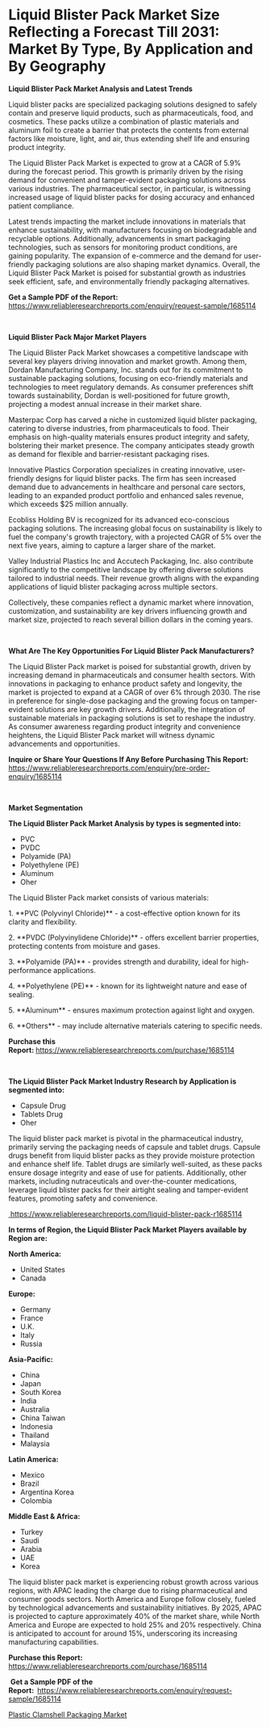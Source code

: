 <p><h1>Liquid Blister Pack Market Size Reflecting a Forecast Till 2031: Market By Type, By Application and By Geography</h1></p><p><strong>Liquid Blister Pack Market Analysis and Latest Trends</strong></p>
<p><p>Liquid blister packs are specialized packaging solutions designed to safely contain and preserve liquid products, such as pharmaceuticals, food, and cosmetics. These packs utilize a combination of plastic materials and aluminum foil to create a barrier that protects the contents from external factors like moisture, light, and air, thus extending shelf life and ensuring product integrity.</p><p>The Liquid Blister Pack Market is expected to grow at a CAGR of 5.9% during the forecast period. This growth is primarily driven by the rising demand for convenient and tamper-evident packaging solutions across various industries. The pharmaceutical sector, in particular, is witnessing increased usage of liquid blister packs for dosing accuracy and enhanced patient compliance.</p><p>Latest trends impacting the market include innovations in materials that enhance sustainability, with manufacturers focusing on biodegradable and recyclable options. Additionally, advancements in smart packaging technologies, such as sensors for monitoring product conditions, are gaining popularity. The expansion of e-commerce and the demand for user-friendly packaging solutions are also shaping market dynamics. Overall, the Liquid Blister Pack Market is poised for substantial growth as industries seek efficient, safe, and environmentally friendly packaging alternatives.</p></p>
<p><strong>Get a Sample PDF of the Report:&nbsp;</strong> <a href="https://www.reliableresearchreports.com/enquiry/request-sample/1685114?utm_campaign=83&utm_medium=2&utm_source=Github&utm_content=ia&utm_term=30122024&utm_id=liquid-blister-pack">https://www.reliableresearchreports.com/enquiry/request-sample/1685114</a></p>
<p>&nbsp;</p>
<p><strong>Liquid Blister Pack Major Market Players</strong></p>
<p><p>The Liquid Blister Pack Market showcases a competitive landscape with several key players driving innovation and market growth. Among them, Dordan Manufacturing Company, Inc. stands out for its commitment to sustainable packaging solutions, focusing on eco-friendly materials and technologies to meet regulatory demands. As consumer preferences shift towards sustainability, Dordan is well-positioned for future growth, projecting a modest annual increase in their market share.</p><p>Masterpac Corp has carved a niche in customized liquid blister packaging, catering to diverse industries, from pharmaceuticals to food. Their emphasis on high-quality materials ensures product integrity and safety, bolstering their market presence. The company anticipates steady growth as demand for flexible and barrier-resistant packaging rises.</p><p>Innovative Plastics Corporation specializes in creating innovative, user-friendly designs for liquid blister packs. The firm has seen increased demand due to advancements in healthcare and personal care sectors, leading to an expanded product portfolio and enhanced sales revenue, which exceeds $25 million annually.</p><p>Ecobliss Holding BV is recognized for its advanced eco-conscious packaging solutions. The increasing global focus on sustainability is likely to fuel the company's growth trajectory, with a projected CAGR of 5% over the next five years, aiming to capture a larger share of the market.</p><p>Valley Industrial Plastics Inc and Accutech Packaging, Inc. also contribute significantly to the competitive landscape by offering diverse solutions tailored to industrial needs. Their revenue growth aligns with the expanding applications of liquid blister packaging across multiple sectors.</p><p>Collectively, these companies reflect a dynamic market where innovation, customization, and sustainability are key drivers influencing growth and market size, projected to reach several billion dollars in the coming years.</p></p>
<p>&nbsp;</p>
<p><strong>What Are The Key Opportunities For Liquid Blister Pack Manufacturers?</strong></p>
<p><p>The Liquid Blister Pack market is poised for substantial growth, driven by increasing demand in pharmaceuticals and consumer health sectors. With innovations in packaging to enhance product safety and longevity, the market is projected to expand at a CAGR of over 6% through 2030. The rise in preference for single-dose packaging and the growing focus on tamper-evident solutions are key growth drivers. Additionally, the integration of sustainable materials in packaging solutions is set to reshape the industry. As consumer awareness regarding product integrity and convenience heightens, the Liquid Blister Pack market will witness dynamic advancements and opportunities.</p></p>
<p><strong>Inquire or Share Your Questions If Any Before Purchasing This Report:</strong> <a href="https://www.reliableresearchreports.com/enquiry/pre-order-enquiry/1685114?utm_campaign=83&utm_medium=2&utm_source=Github&utm_content=ia&utm_term=30122024&utm_id=liquid-blister-pack">https://www.reliableresearchreports.com/enquiry/pre-order-enquiry/1685114</a></p>
<p>&nbsp;</p>
<p><strong>Market Segmentation</strong></p>
<p><strong>The Liquid Blister Pack Market Analysis by types is segmented into:</strong></p>
<p><ul><li>PVC</li><li>PVDC</li><li>Polyamide (PA)</li><li>Polyethylene (PE)</li><li>Aluminum</li><li>Oher</li></ul></p>
<p><p>The Liquid Blister Pack market consists of various materials: </p><p>1. **PVC (Polyvinyl Chloride)** - a cost-effective option known for its clarity and flexibility.</p><p>2. **PVDC (Polyvinylidene Chloride)** - offers excellent barrier properties, protecting contents from moisture and gases.</p><p>3. **Polyamide (PA)** - provides strength and durability, ideal for high-performance applications.</p><p>4. **Polyethylene (PE)** - known for its lightweight nature and ease of sealing.</p><p>5. **Aluminum** - ensures maximum protection against light and oxygen.</p><p>6. **Others** - may include alternative materials catering to specific needs.</p></p>
<p><strong>Purchase this Report:&nbsp;</strong><a href="https://www.reliableresearchreports.com/purchase/1685114?utm_campaign=83&utm_medium=2&utm_source=Github&utm_content=ia&utm_term=30122024&utm_id=liquid-blister-pack">https://www.reliableresearchreports.com/purchase/1685114</a></p>
<p>&nbsp;</p>
<p><strong>The Liquid Blister Pack Market Industry Research by Application is segmented into:</strong></p>
<p><ul><li>Capsule Drug</li><li>Tablets Drug</li><li>Oher</li></ul></p>
<p><p>The liquid blister pack market is pivotal in the pharmaceutical industry, primarily serving the packaging needs of capsule and tablet drugs. Capsule drugs benefit from liquid blister packs as they provide moisture protection and enhance shelf life. Tablet drugs are similarly well-suited, as these packs ensure dosage integrity and ease of use for patients. Additionally, other markets, including nutraceuticals and over-the-counter medications, leverage liquid blister packs for their airtight sealing and tamper-evident features, promoting safety and convenience.</p></p>
<p><a href="https://www.reliableresearchreports.com/liquid-blister-pack-r1685114?utm_campaign=83&utm_medium=2&utm_source=Github&utm_content=ia&utm_term=30122024&utm_id=liquid-blister-pack">&nbsp;https://www.reliableresearchreports.com/liquid-blister-pack-r1685114</a></p>
<p><strong>In terms of Region, the Liquid Blister Pack Market Players available by Region are:</strong></p>
<p>
    <p> <strong> North America: </strong>
        <ul>
            <li>United States</li>
            <li>Canada</li>
        </ul>
        </p> 
    <p> <strong> Europe: </strong>
        <ul>
            <li>Germany</li>
            <li>France</li>
            <li>U.K.</li>
            <li>Italy</li>
            <li>Russia</li>
        </ul>
        </p> 
    <p> <strong> Asia-Pacific: </strong>
        <ul>
            <li>China</li>
            <li>Japan</li>
            <li>South Korea</li>
            <li>India</li>
            <li>Australia</li>
            <li>China Taiwan</li>
            <li>Indonesia</li>
            <li>Thailand</li>
            <li>Malaysia</li>
        </ul>
        </p> 
    <p> <strong> Latin America: </strong>
        <ul>
            <li>Mexico</li>
            <li>Brazil</li>
            <li>Argentina Korea</li>
            <li>Colombia</li>
        </ul>
        </p> 
    <p> <strong> Middle East & Africa: </strong>
        <ul>
            <li>Turkey</li>
            <li>Saudi</li>
            <li>Arabia</li>
            <li>UAE</li>
            <li>Korea</li>
        </ul>
    </p>
    </p>
<p><p>The liquid blister pack market is experiencing robust growth across various regions, with APAC leading the charge due to rising pharmaceutical and consumer goods sectors. North America and Europe follow closely, fueled by technological advancements and sustainability initiatives. By 2025, APAC is projected to capture approximately 40% of the market share, while North America and Europe are expected to hold 25% and 20% respectively. China is anticipated to account for around 15%, underscoring its increasing manufacturing capabilities.</p></p>
<p><strong>Purchase this Report: </strong><a href="https://www.reliableresearchreports.com/purchase/1685114?utm_campaign=83&utm_medium=2&utm_source=Github&utm_content=ia&utm_term=30122024&utm_id=liquid-blister-pack">https://www.reliableresearchreports.com/purchase/1685114</a></p>
<p>&nbsp;<strong>Get a Sample PDF of the Report:&nbsp;&nbsp;</strong><a href="https://www.reliableresearchreports.com/enquiry/request-sample/1685114?utm_campaign=83&utm_medium=2&utm_source=Github&utm_content=ia&utm_term=30122024&utm_id=liquid-blister-pack">https://www.reliableresearchreports.com/enquiry/request-sample/1685114</a></p>
<p><strong></strong></p>
<p><p><a href="https://github.com/mharielmesa/Market-Research-Report-List-5/blob/main/plastic-clamshell-packaging-market.md?utm_campaign=83&utm_medium=2&utm_source=Github&utm_content=ia&utm_term=30122024&utm_id=liquid-blister-pack">Plastic Clamshell Packaging Market</a></p></p>